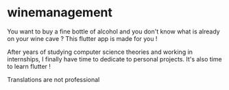 # winemanagement

You want to buy a fine bottle of alcohol and you don't know what is already on your wine cave ? This flutter app is made for you !

After years of studying computer science theories and working in internships, I finally have time to dedicate to personal projects.
It's also time to learn flutter !

Translations are not professional
